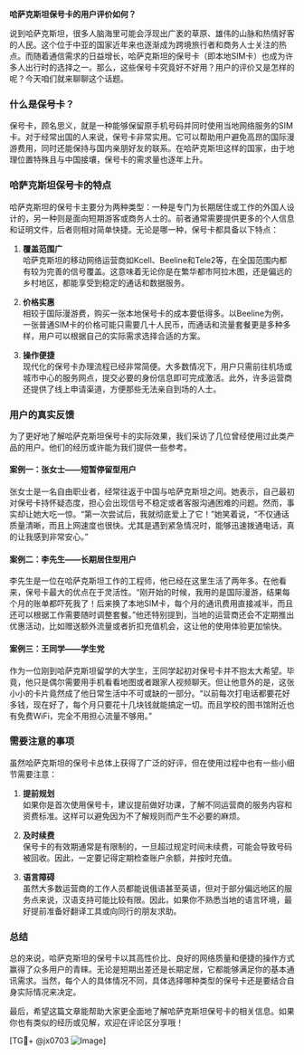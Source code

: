 **哈萨克斯坦保号卡的用户评价如何？**

说到哈萨克斯坦，很多人脑海里可能会浮现出广袤的草原、雄伟的山脉和热情好客的人民。这个位于中亚的国家近年来也逐渐成为跨境旅行者和商务人士关注的热点。而随着通信需求的日益增长，哈萨克斯坦的保号卡（即本地SIM卡）也成为许多人出行时的选择之一。那么，这些保号卡究竟好不好用？用户的评价又是怎样的呢？今天咱们就来聊聊这个话题。

### **什么是保号卡？**
保号卡，顾名思义，就是一种能够保留原手机号码并同时使用当地网络服务的SIM卡。对于经常出国的人来说，保号卡非常实用。它可以帮助用户避免高昂的国际漫游费用，同时还能保持与国内亲朋好友的联系。在哈萨克斯坦这样的国家，由于地理位置特殊且与中国接壤，保号卡的需求量也逐年上升。

### **哈萨克斯坦保号卡的特点**
哈萨克斯坦的保号卡主要分为两种类型：一种是专门为长期居住或工作的外国人设计的，另一种则是面向短期游客或商务人士的。前者通常需要提供更多的个人信息和证明文件，后者则相对简单快捷。无论是哪一种，保号卡都具备以下特点：

1. **覆盖范围广**  
   哈萨克斯坦的移动网络运营商如Kcell、Beeline和Tele2等，在全国范围内都有较为完善的信号覆盖。这意味着无论你是在繁华都市阿拉木图，还是偏远的乡村地区，都能享受到稳定的通话和数据服务。

2. **价格实惠**  
   相较于国际漫游费，购买一张本地保号卡的成本要低得多。以Beeline为例，一张普通SIM卡的价格可能只需要几十人民币，而通话和流量套餐更是多种多样，用户可以根据自己的实际需求选择合适的方案。

3. **操作便捷**  
   现代化的保号卡办理流程已经非常简便。大多数情况下，用户只需前往机场或城市中心的服务网点，提交必要的身份信息即可完成激活。此外，许多运营商还提供了线上申请渠道，方便那些无法亲自到场的人士。

### **用户的真实反馈**
为了更好地了解哈萨克斯坦保号卡的实际效果，我们采访了几位曾经使用过此类产品的用户。他们的经历或许能为我们提供一些参考。

#### **案例一：张女士——短暂停留型用户**
张女士是一名自由职业者，经常往返于中国与哈萨克斯坦之间。她表示，自己最初对保号卡持怀疑态度，担心会出现信号不稳定或者客服沟通困难的问题。然而，事实却让她大吃一惊。“第一次尝试后，我就彻底爱上了它！”她笑着说，“不仅通话质量清晰，而且上网速度也很快。尤其是遇到紧急情况时，能够迅速拨通电话，真的让我感到非常安心。”

#### **案例二：李先生——长期居住型用户**
李先生是一位在哈萨克斯坦工作的工程师，他已经在这里生活了两年多。在他看来，保号卡最大的优点在于灵活性。“刚开始的时候，我用的是国际漫游，结果每个月的账单都吓死我了！后来换了本地SIM卡，每个月的通讯费用直接减半，而且还可以根据工作需要随时调整套餐。”他还特别提到，当地的运营商还会不定期推出优惠活动，比如赠送额外流量或者折扣充值机会，这让他的使用体验更加愉快。

#### **案例三：王同学——学生党**
作为一位刚到哈萨克斯坦留学的大学生，王同学起初对保号卡并不抱太大希望。毕竟，他只是偶尔需要用手机看看地图或者跟家人视频聊天。但让他意外的是，这张小小的卡片竟然成了他日常生活中不可或缺的一部分。“以前每次打电话都要花好多钱，现在好了，每个月只要花十几块钱就能搞定一切。而且学校的图书馆附近也有免费WiFi，完全不用担心流量不够用。”

### **需要注意的事项**
虽然哈萨克斯坦的保号卡总体上获得了广泛的好评，但在使用过程中也有一些小细节需要注意：

1. **提前规划**  
   如果你是首次使用保号卡，建议提前做好功课，了解不同运营商的服务内容和资费标准。这样可以避免因为不了解规则而产生不必要的麻烦。

2. **及时续费**  
   保号卡的有效期通常是有限制的，一旦超过规定时间未续费，可能会导致号码被回收。因此，一定要记得定期检查账户余额，并按时充值。

3. **语言障碍**  
   虽然大多数运营商的工作人员都能说俄语甚至英语，但对于部分偏远地区的服务点来说，汉语支持可能比较有限。因此，如果你不熟悉当地的语言环境，最好提前准备好翻译工具或向同行的朋友求助。

### **总结**
总的来说，哈萨克斯坦的保号卡以其高性价比、良好的网络质量和便捷的操作方式赢得了众多用户的青睐。无论是短期出差还是长期定居，它都能够满足你的基本通讯需求。当然，每个人的具体情况不同，具体选择哪种类型的保号卡还是要结合自身实际情况来决定。

最后，希望这篇文章能帮助大家更全面地了解哈萨克斯坦保号卡的相关信息。如果你也有类似的经历或见解，欢迎在评论区分享哦！

[TG💪+ @jx0703 ![Image](https://github.com/user-attachments/assets/dbca1d08-cadb-493c-b0ec-ad6f7a83f270)]